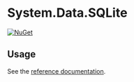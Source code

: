# System.Data.SQLite

[![NuGet](https://img.shields.io/nuget/v/System.Data.SQLite.svg)](https://www.nuget.org/packages/System.Data.SQLite)

## Usage

See the [reference documentation](System.Data.SQLite.md).
